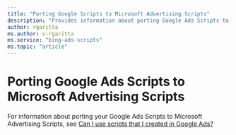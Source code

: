 ```yaml
---
title: "Porting Google Scripts to Microsoft Advertising Scripts"
description: "Provides information about porting Google Ads Scripts to Microsoft Advertising Scripts."
author: rgaritta
ms.author: v-rgaritta
ms.service: "bing-ads-scripts"
ms.topic: "article"
---
```


# Porting Google Ads Scripts to Microsoft Advertising Scripts

For information about porting your Google Ads Scripts to Microsoft Advertising Scripts, see [Can I use scripts that I created in Google Ads?](https://help.ads.microsoft.com/#apex/3/en/56890/-1/#exp77)
